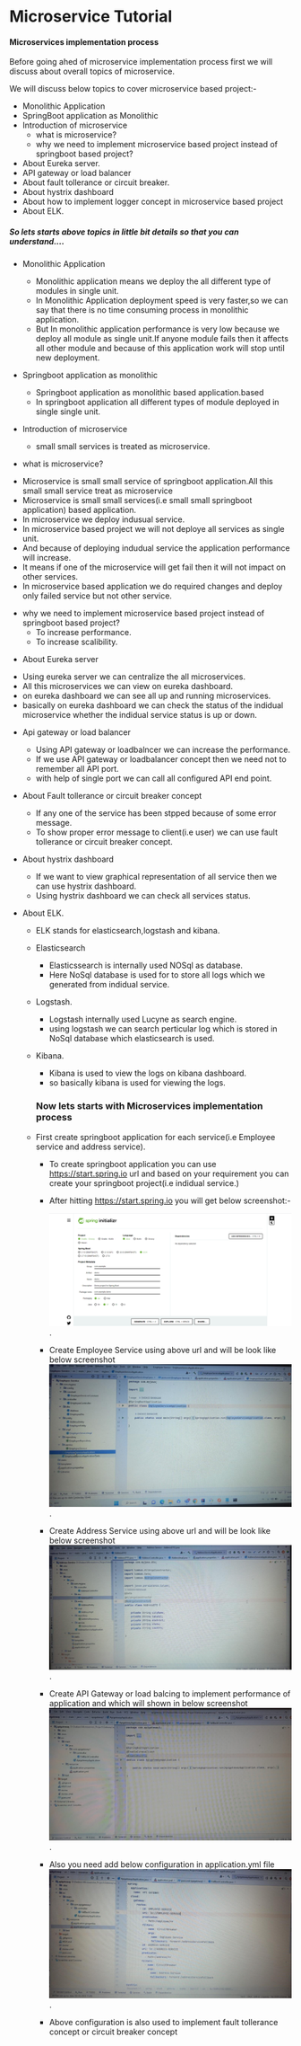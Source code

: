 # Microservice Tutorial

#### Microservices implementation process
Before going ahed of microservice implementation process first we will discuss about overall topics of microservice.


We will discuss below topics to cover microservice based project:-
+ Monolithic Application
+ SpringBoot application as Monolithic
+ Introduction of microservice
  * what is microservice?
  * why we need to implement microservice based project instead of springboot based project?
+ About Eureka server. 
+ API gateway or load balancer
+ About fault tollerance or circuit breaker.
+ About hystrix dashboard
+ About how to implement logger concept in microservice based project
+ About ELK.

##### So lets starts above topics in little bit details so that you can understand....
 + Monolithic Application
   * Monolithic application means we deploy the all different type of modules in single unit.
   * In Monolithic Application deployment speed is very faster,so we can say that there is no time consuming process in monolithic application.
   * But In monolithic application performance is very low because we deploy all module as single unit.If anyone module fails then it affects all other module and because of this application work will stop until new deployment.
   
 + Springboot application as monolithic
    * Springboot application as monolithic based application.based
    * In springboot application all different types of module deployed in single single unit.


 + Introduction of microservice
   * small small services is treated as microservice.
  - what is microservice?
   * Microservice is small small service of springboot application.All this small small service treat as microservice
   * Microservice is small small services(i.e small small springboot application) based application.
   * In microservice we deploy indusual service.
   * In microservice based project we will not deploye all services as single unit.
   * And because of deploying indudual service the application performance will increase.
   * It means if one of the microservice will get fail then it will not impact on other services.
   * In microservice based application we do required changes and deploy only failed service but not other service.

   - why we need to implement microservice based project instead of springboot based project?
     * To increase performance.
     * To increase scalibility.
     
 + About Eureka server
  * Using eureka server we can centralize the all microservices.
  * All this microservices we can view on eureka dashboard.
  * on eureka dashboard we can see all up and running microservices.
  * basically on eureka dashboard we can check the status of the indidual microservice whether the indidual service status is up or down.

   
 + Api gateway or load balancer
   * Using API gateway or loadbalncer we can increase the performance.
   * If we use API gateway or loadbalancer concept then we need not to remember all API port.
   * with help of single port we can call all configured API end point.

 + About Fault tollerance or circuit breaker concept
   * If any one of the service has been stpped because of some error message.
   * To show proper error message to client(i.e user) we can use fault tollerance or circuit breaker concept.

  + About hystrix dashboard
    * If we want to view graphical representation of all service then we can use hystrix dashboard.
    * Using hystrix dashboard we can check all services status.

 +  About ELK.
    * ELK stands for elasticsearch,logstash and kibana.
    - Elasticsearch
       * Elasticssearch is internally used NOSql as database.
       * Here NoSql database is used for to store all logs which we generated from indidual service.

    - Logstash.
      * Logstash internally used Lucyne as search engine.
      * using logstash we can search perticular log which is stored in NoSql database which elasticsearch is used.

    - Kibana.
      * Kibana is used to view the logs on kibana dashboard.
      * so basically kibana is used for viewing the logs.


      ### Now lets starts with  Microservices implementation process

    - First create springboot application for each service(i.e Employee service and address service).
      * To create springboot application you can use https://start.spring.io url and based on your requirement you can create your springboot project(i.e indidual service.)
      * After hitting https://start.spring.io you will get below screenshot:-

        ![SpringInitializerImage](https://github.com/DadasoBanagar/microservicebasedproject/blob/development/SpringInitializerImage.jpeg).
      * Create Employee Service using above url and will be look like below screenshot
          ![Employee_Service](https://github.com/DadasoBanagar/microservicebasedproject/blob/development/Employee_Service.jpeg).
      *  Create Address Service using above url and will be look like below screenshot
         ![Address_Service](https://github.com/DadasoBanagar/microservicebasedproject/blob/development/Address_Service.jpeg).
      *  Create API Gateway or load balcing to implement performance of application and which will shown in below screenshot
         ![API_Gateway](https://github.com/DadasoBanagar/microservicebasedproject/blob/development/API_Gateway.jpeg).
      * Also you need add below configuration in application.yml file
        ![API_Gateway_yml_file](https://github.com/DadasoBanagar/microservicebasedproject/blob/development/API_Gateway_yml_file.jpeg).
      * Above configuration is also used to implement fault tollerance concept or circuit breaker concept
